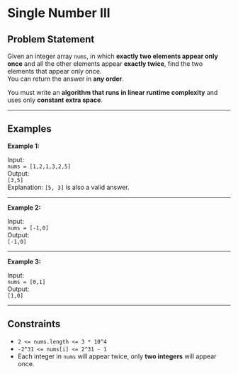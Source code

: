 # Single Number III

## Problem Statement

Given an integer array `nums`, in which **exactly two elements appear only once** and all the other elements appear **exactly twice**, find the two elements that appear only once.  
You can return the answer in **any order**.

You must write an **algorithm that runs in linear runtime complexity** and uses only **constant extra space**.

---

## Examples

**Example 1:**

Input:  
`nums = [1,2,1,3,2,5]`  
Output:  
`[3,5]`  
Explanation: `[5, 3]` is also a valid answer.

---

**Example 2:**

Input:  
`nums = [-1,0]`  
Output:  
`[-1,0]`

---

**Example 3:**

Input:  
`nums = [0,1]`  
Output:  
`[1,0]`

---

## Constraints

- `2 <= nums.length <= 3 * 10^4`
- `-2^31 <= nums[i] <= 2^31 - 1`
- Each integer in `nums` will appear twice, only **two integers** will appear once.
